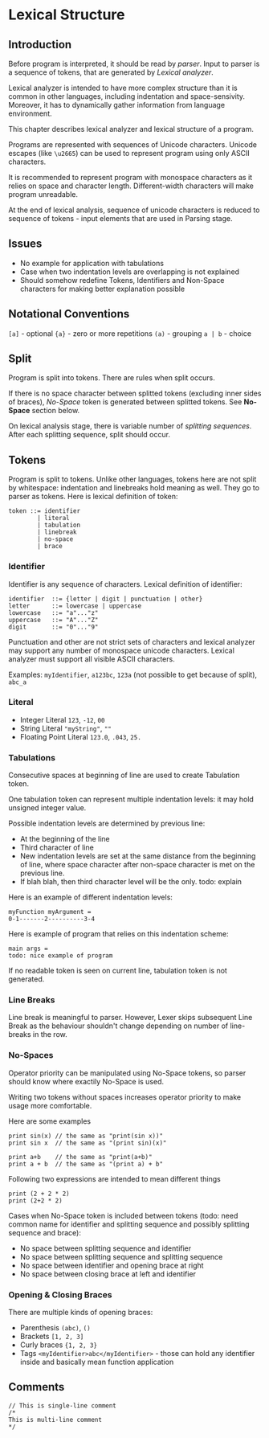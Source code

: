 # Lexical Structure

## Introduction

Before program is interpreted, it should be read by *parser*. Input to parser is a sequence of tokens, that are generated by *Lexical analyzer*.

Lexical analyzer is intended to have more complex structure than it is common in other languages, including indentation and space-sensivity. Moreover, it has to dynamically gather information from language environment.

This chapter describes lexical analyzer and lexical structure of a program.

Programs are represented with sequences of Unicode characters. Unicode escapes (like ```\u2665```) can be used to represent program using only ASCII characters.

It is recommended to represent program with monospace characters as it relies on space and character length. Different-width characters will make program unreadable.

At the end of lexical analysis, sequence of unicode characters is reduced to sequence of tokens - input elements that are used in Parsing stage.

## Issues

+ No example for application with tabulations
+ Case when two indentation levels are overlapping is not explained
+ Should somehow redefine Tokens, Identifiers and Non-Space characters for making better explanation possible

## Notational Conventions

`[a]` - optional
`{a}` - zero or more repetitions
`(a)` - grouping
`a | b` - choice

## Split

Program is split into tokens. There are rules when split occurs.

If there is no space character between splitted tokens (excluding inner sides of braces), *No-Space* token is generated between splitted tokens. See **No-Space** section below.

On lexical analysis stage, there is variable number of *splitting sequences*. After each splitting sequence, split should occur.

## Tokens

Program is split to tokens. Unlike other languages, tokens here are not split by whitespace: indentation and linebreaks hold meaning as well. They go to parser as tokens. Here is lexical definition of token:

```
token ::= identifier
        | literal
        | tabulation
        | linebreak
        | no-space
        | brace
```

### Identifier

Identifier is any sequence of characters. Lexical definition of identifier:

```
identifier  ::= {letter | digit | punctuation | other}
letter      ::= lowercase | uppercase
lowercase   ::= "a"..."z"
uppercase   ::= "A"..."Z"
digit       ::= "0"..."9"
```

Punctuation and other are not strict sets of characters and lexical analyzer may support any number of monospace unicode characters. Lexical analyzer must support all visible ASCII characters.

Examples: `myIdentifier`, `a123bc`, `123a` (not possible to get because of split), `abc_a`


### Literal

+ Integer Literal `123`, `-12`, `00`
+ String Literal `"myString"`, `""`
+ Floating Point Literal `123.0`, `.043`, `25.`

### Tabulations

Consecutive spaces at beginning of line are used to create Tabulation token.

One tabulation token can represent multiple indentation levels: it may hold unsigned integer value.

Possible indentation levels are determined by previous line: 

+ At the beginning of the line
+ Third character of line
+ New indentation levels are set at the same distance from the beginning of line, where space character after non-space character is met on the previous line. 
+ If blah blah, then third character level will be the only. todo: explain

Here is an example of different indentation levels:

```
myFunction myArgument = 
0-1-------2----------3-4
```
Here is example of program that relies on this indentation scheme:

```
main args =
todo: nice example of program

```

If no readable token is seen on current line, tabulation token is not generated.

### Line Breaks

Line break is meaningful to parser. However, Lexer skips subsequent Line Break as the behaviour shouldn't change depending on number of line-breaks in the row.

### No-Spaces

Operator priority can be manipulated using No-Space tokens, so parser should know where exactily No-Space is used.

Writing two tokens without spaces increases operator priority to make usage more comfortable.

Here are some examples

```
print sin(x) // the same as "print(sin x))"
print sin x  // the same as "(print sin)(x)"

print a+b    // the same as "print(a+b)"
print a + b  // the same as "(print a) + b"
```

Following two expressions are intended to mean different things

```
print (2 + 2 * 2)
print (2+2 * 2)
```

Cases when No-Space token is included between tokens (todo: need common name for identifier and splitting sequence and possibly splitting sequence and brace):

+ No space between splitting sequence and identifier
+ No space between splitting sequence and splitting sequence
+ No space between identifier and opening brace at right
+ No space between closing brace at left and identifier

### Opening & Closing Braces

There are multiple kinds of opening braces:

+ Parenthesis `(abc)`, `()`
+ Brackets `[1, 2, 3]`
+ Curly braces `{1, 2, 3}`
+ Tags `<myIdentifier>abc</myIdentifier>` - those can hold any identifier inside and basically mean function application

## Comments

```
// This is single-line comment
/*
This is multi-line comment
*/
```
